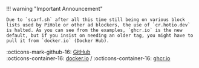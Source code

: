 
!!! warning "Important Announcement"

    Due to `scarf.sh` after all this time still being on various block lists used by PiHole or other ad blockers, the use of `cr.hotio.dev` is halted. As you can see from the examples, `ghcr.io` is the new default, but if you insist on needing an older tag, you might have to pull it from `docker.io` (Docker Hub).

:octicons-mark-github-16: <a id=github-link href="" class="header-icons" target="_blank" rel="noopener noreferrer">GitHub</a><br>
:octicons-container-16: <a id=dockerio-link href="" class="header-icons" target="_blank" rel="noopener noreferrer">docker.io</a> / 
:octicons-container-16: <a id=ghcrio-link href="" class="header-icons" target="_blank" rel="noopener noreferrer">ghcr.io</a>
<div id="project-links"></div>
